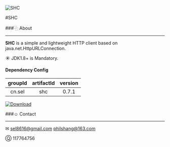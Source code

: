 ![SHC](https://git.oschina.net/sel/R/raw/master/img/java_logo.png)

#SHC

###⿻ About
***
__SHC__ is a simple and lightweight HTTP client based on java.net.HttpURLConnection.

☀ JDK1.8+ is Mandatory.

#### Dependency Config

|groupId|artifactId|version|
|:-----:|:--------:|:-----:|
|cn.sel |shc       |0.7.1  |

[![Download](https://api.bintray.com/packages/sel8616/maven/shc/images/download.svg)](https://bintray.com/sel8616/maven/shc/_latestVersion)


###☺ Contact
***
✉ sel8616@gmail.com philshang@163.com

Ⓠ 117764756